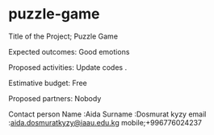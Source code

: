 # puzzle-game
Title of the Project;
 Puzzle Game

Expected outcomes:
 Good emotions

Proposed activities:
 Update codes .

Estimative budget:
Free

Proposed partners:
Nobody

Contact person 
Name :Aida 
Surname :Dosmurat kyzy
email :aida.dosmuratkyzy@iaau.edu.kg 
mobile;+996776024237
